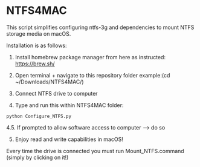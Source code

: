# NTFS4MAC
This script simplifies configuring ntfs-3g and dependencies to mount NTFS storage media on macOS.

Installation is as follows:

1. Install homebrew package manager from here as instructed: https://brew.sh/

2. Open terminal + navigate to this repository folder example:(cd ~/Downloads/NTFS4MAC/)

3. Connect NTFS drive to computer

4. Type and run this within NTFS4MAC folder:  

```
python Configure_NTFS.py
```

4.5. If prompted to allow software access to computer --> do so

5. Enjoy read and write capabilities in macOS!

Every time the drive is connected you must run Mount_NTFS.command (simply by clicking on it!)
